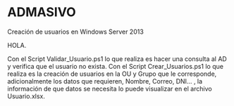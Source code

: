 # ADMASIVO
Creación de usuarios en Windows Server 2013

HOLA.

Con el Script Validar_Usuario.ps1 lo que realiza es hacer una consulta al AD y verifica que el usuario no exista.
Con el Script Crear_Usuarios.ps1 lo que realiza es la creación de usuarios en la OU y Grupo que le corresponde, adicionalmente 
los datos que requieren, Nombre, Correo, DNI… , la información de que datos se necesita lo puede visualizar en el archivo Usuario.xlsx.



